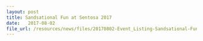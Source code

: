 ```yaml
---
layout: post
title: Sandsational Fun at Sentosa 2017
date:   2017-08-02
file_url: /resources/news/files/20170802-Event_Listing-Sandsational-Fun-at-Sentosa-2017.pdf
---
```

